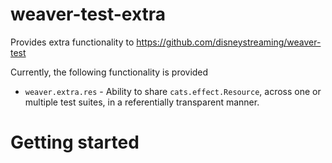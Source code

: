 # weaver-test-extra

Provides extra functionality to https://github.com/disneystreaming/weaver-test

Currently, the following functionality is provided

- `weaver.extra.res` - Ability to share `cats.effect.Resource`, across one or multiple test suites, in a referentially transparent manner.

# Getting started 